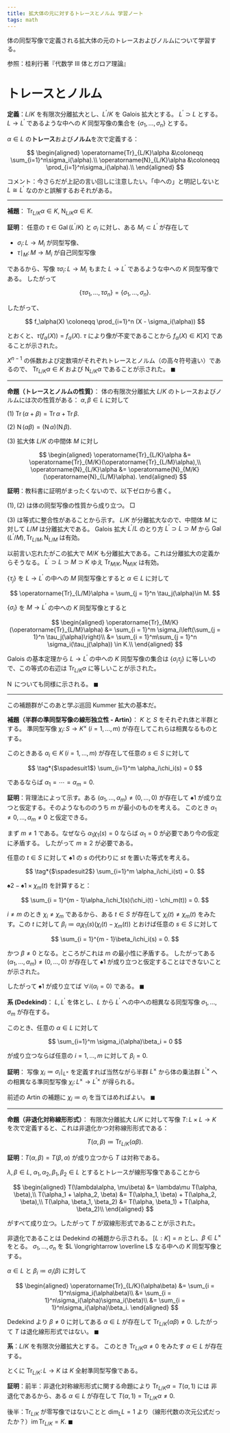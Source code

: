 ```yaml
---
title: 拡大体の元に対するトレースとノルム 学習ノート
tags: math
---
```


体の同型写像で定義される拡大体の元のトレースおよびノルムについて学習する。

参照：桂利行著『代数学 III 体とガロア理論』

# トレースとノルム

**定義**：$L/K$ を有限次分離拡大とし、$L^{\prime}/K$ を Galois 拡大とする。
$L^{\prime} \supset L$ とする。
$L \longrightarrow L^{\prime}$ であるような中への $K$ 同型写像の集合を
$\lbrace \sigma_1, \dotsc, \sigma_n\rbrace$
とする。

$\alpha \in L$ の**トレース**および**ノルム**を次で定義する：

$$
\begin{aligned}
\operatorname{Tr}_{L/K}\alpha &\coloneqq \sum_{i=1}^n\sigma_i(\alpha).\\
\operatorname{N}_{L/K}\alpha &\coloneqq \prod_{i=1}^n\sigma_i(\alpha).\\
\end{aligned}
$$

コメント：今さらだが上記の言い回しに注意したい。「中への」と明記しないと $L \cong L^{\prime}$ なのかと誤解するおそれがある。

----

**補題**：
$\operatorname{Tr}_{L/K}\alpha \in K,$
$\operatorname{N}_{L/K}\alpha \in K.$

**証明**：
任意の $\tau \in \operatorname{Gal}(L^{\prime}/K)$ と $\sigma_i$ に対し、ある $M_i \subset L^{\prime}$ が存在して

* $\sigma_i\colon L \longrightarrow M_i$ が同型写像、
* $\tau\mid_M\colon M \longrightarrow M_i$ が自己同型写像

であるから、写像 $\tau\sigma_i\colon L \longrightarrow M_i$ もまた
$L \longrightarrow L^{\prime}$ であるような中への $K$ 同型写像である。
したがって

$$
\{ \tau\sigma_1, \dotsc, \tau\sigma_n \} = \{ \sigma_1, \dotsc, \sigma_n\}.
$$

したがって、

$$
f_\alpha(X) \coloneqq \prod_{i=1}^n (X - \sigma_i(\alpha))
$$

とおくと、$\tau(f_\alpha(X)) = f_\alpha(X).$
$\tau$ により像が不変であることから $f_\alpha(X) \in K[X]$ であることが示された。

$X^{n - 1}$ の係数および定数項がそれぞれトレースとノルム（の高々符号違い）であるので、
$\operatorname{Tr}_{L/K}\alpha \in K$ および
$\operatorname{N}_{L/K}\alpha$ であることが示された。
$\blacksquare$

----

**命題（トレースとノルムの性質）**：
体の有限次分離拡大 $L/K$ のトレースおよびノルムには次の性質がある：
$\alpha, \beta \in L$ に対して

$(1)$ $\operatorname{Tr}(\alpha + \beta) = \operatorname{Tr}\alpha + \operatorname{Tr}\beta.$

$(2)$ $\operatorname{N}(\alpha\beta) = (\operatorname{N}\alpha)(\operatorname{N}\beta).$

$(3)$ 拡大体 $L/K$ の中間体 $M$ に対し

$$
\begin{aligned}
\operatorname{Tr}_{L/K}\alpha &= \operatorname{Tr}_{M/K}(\operatorname{Tr}_{L/M}\alpha),\\
\operatorname{N}_{L/K}\alpha &= \operatorname{N}_{M/K}(\operatorname{N}_{L/M}\alpha).
\end{aligned}
$$

**証明**：教科書に証明がまったくないので、以下ゼロから書く。

$(1), (2)$ は体の同型写像の性質から成り立つ。
$\Box$

$(3)$ は等式に整合性があることから示す。
$L/K$ が分離拡大なので、中間体 $M$ に対して $L/M$ は分離拡大である。
Galois 拡大 $L^{\prime}/L$ のとり方 $L^{\prime} \supset L \supset M$ から
$\operatorname{Gal}(L^{\prime}/M), \operatorname{Tr}_{L/M}, \operatorname{N}_{L/M}$ は有効。

以前言い忘れたがこの拡大で $M/K$ も分離拡大である。これは分離拡大の定義からそうなる。
$L^{\prime} \supset L \supset M \supset K$ ゆえ
$\operatorname{Tr}_{M/K}, \operatorname{N}_{M/K}$ は有効。

$\lbrace \tau_j \rbrace$ を $L \longrightarrow L^{\prime}$ の中への $M$ 同型写像とすると
$\alpha \in L$ に対して

$$
\operatorname{Tr}_{L/M}\alpha = \sum_{j = 1}^n \tau_j(\alpha)\in M.
$$

$\lbrace \sigma_i \rbrace$ を $M \longrightarrow L^{\prime}$ の中への $K$ 同型写像とすると

$$
\begin{aligned}
\operatorname{Tr}_{M/K}(\operatorname{Tr}_{L/M}\alpha)
&= \sum_{i = 1}^m \sigma_i\left(\sum_{j = 1}^n \tau_j(\alpha)\right)\\
&= \sum_{i = 1}^m\sum_{j = 1}^n \sigma_i(\tau_j(\alpha)) \in K.\\
\end{aligned}
$$

Galois の基本定理から $L \longrightarrow L^{\prime}$ の中への $K$ 同型写像の集合は
$\lbrace \sigma_i\tau_j \rbrace$ に等しいので、この等式の右辺は
$\operatorname{Tr}_{L/K}\alpha$ に等しいことが示された。

$\operatorname{N}$ についても同様に示される。
$\blacksquare$

----

この補題群がこのあと学ぶ巡回 Kummer 拡大の基本だ。

**補題（半群の準同型写像の線形独立性 - Artin）**：
$K$ と $S$ をそれぞれ体と半群とする。
準同型写像 $\chi_i\colon S \longrightarrow K^\times\;(i = 1, \dotsc, m)$ が存在してこれらは相異なるものとする。

このときある $\alpha_i \in K\;(i = 1, \dotsc, m)$ が存在して任意の $s \in S$ に対して

$$
\tag*{$\spadesuit1$}
\sum_{i=1}^m \alpha_i\chi_i(s) = 0
$$

であるならば $\alpha_1 = \dotsb = \alpha_m = 0.$

**証明**：背理法によって示す。ある $(\alpha_1, \dotsc, \alpha_m) \ne (0, \dotsc, 0)$
が存在して $\spadesuit1$ が成り立つと仮定する。そのようなもののうち $m$ が最小のものを考える。
このとき $\alpha_1 \ne 0, \dotsc, \alpha_m \ne 0$ と仮定できる。

まず $m \ne 1$ である。なぜなら $\alpha_1\chi_1(s) = 0$ ならば
$\alpha_1 = 0$ が必要であり今の仮定に矛盾する。
したがって $m \ge 2$ が必要である。

任意の $t \in S$ に対して $\spadesuit1$ の $s$ の代わりに $st$ を置いた等式を考える。

$$
\tag*{$\spadesuit2$}
\sum_{i=1}^m \alpha_i\chi_i(st) = 0.
$$

$\spadesuit2 - \spadesuit1 \times \chi_m(t)$ を計算すると：

$$
\sum_{i = 1}^{m - 1}\alpha_i\chi_1(s)(\chi_i(t) - \chi_m(t)) = 0.
$$

$i \ne m$ のとき $\chi_i \ne \chi_m$ であるから、ある $t \in S$ が存在して
$\chi_i(t) \ne \chi_m(t)$ をみたす。この $t$ に対して
$\beta_i \coloneqq \alpha_i\chi_1(s)(\chi_i(t) - \chi_m(t))$ とおけば任意の $s \in S$ に対して

$$
\sum_{i = 1}^{m - 1}\beta_i\chi_i(s) = 0.
$$

かつ $\beta \ne 0$ となる。ところがこれは $m$ の最小性に矛盾する。
したがってある $(\alpha_1, \dotsc, \alpha_m) \ne (0, \dotsc, 0)$
が存在して $\spadesuit1$ が成り立つと仮定することはできないことが示された。

したがって $\spadesuit1$ が成り立てば $\forall i(\alpha_i = 0)$ である。
$\blacksquare$

**系 (Dedekind)**：
$L, L^{\prime}$ を体とし、$L$ から $L^{\prime}$ への中への相異なる同型写像
$\sigma_1, \dotsc, \sigma_m$ が存在する。

このとき、任意の $\alpha \in L$ に対して

$$
\sum_{i=1}^m \sigma_i(\alpha)\beta_i = 0
$$

が成り立つならば任意の $i = 1, \dotsc, m$ に対して $\beta_i = 0.$

**証明**：
写像 $\chi_i \coloneqq \sigma_i\mid_{L^\times}$
を定義すれば当然ながら半群 $L^\times$ から体の乗法群 $L^{\prime}{}^\times$ への相異なる準同型写像
$\chi_i\colon L^\times \longrightarrow L^{\prime}{}^\times$ が得られる。

前述の Artin の補題に $\chi_i \coloneqq \sigma_i$ を当てはめればよい。
$\blacksquare$

----

**命題（非退化対称線形形式）**：
有限次分離拡大 $L/K$ に対して写像 $T\colon L \times L \longrightarrow K$
を次で定義すると、これは非退化かつ対称線形形式である：

$$
T(\alpha, \beta) \coloneqq \operatorname{Tr}_{L/K}(\alpha\beta).
$$

**証明**：$T(\alpha, \beta) = T(\beta, \alpha)$ が成り立つから $T$ は対称である。

$\lambda, \beta \in L$, $\alpha_1, \alpha_2, \beta_1, \beta_2 \in L$ とするとトレースが線形写像であることから

$$
\begin{aligned}
    T(\lambda\alpha, \mu\beta) &= \lambda\mu T(\alpha, \beta),\\
    T(\alpha_1 + \alpha_2, \beta) &= T(\alpha_1, \beta) + T(\alpha_2, \beta),\\
    T(\alpha, \beta_1, \beta_2) &= T(\alpha, \beta_1) + T(\alpha, \beta_2)\\
\end{aligned}
$$

がすべて成り立つ。したがって $T$ が双線形形式であることが示された。

非退化であることは Dedekind の補題から示される。
$[L : K] = n$ とし、$\beta \in L^\times$ をとる。
$\sigma_1, \dotsc, \sigma_n$ を $L \longrightarrow \overline L$ なる中への $K$ 同型写像とする。

$\alpha \in L$ と $\beta_i \coloneqq \sigma_i(\beta)$ に対して

$$
\begin{aligned}
\operatorname{Tr}_{L/K}(\alpha\beta)
&= \sum_{i = 1}^n\sigma_i(\alpha\beta)\\
&= \sum_{i = 1}^n\sigma_i(\alpha)\sigma_i(\beta)\\
&= \sum_{i = 1}^n\sigma_i(\alpha)\beta_i.
\end{aligned}
$$

Dedekind より $\beta \ne 0$ に対してある $\alpha \in L$ が存在して
$\operatorname{Tr}_{L/K}(\alpha\beta) \ne 0.$
したがって $T$ は退化線形形式ではない。
$\blacksquare$

**系**：$L/K$ を有限次分離拡大とする。
このとき $\operatorname{Tr}_{L/K}\alpha \ne 0$ をみたす $\alpha \in L$ が存在する。

とくに $\operatorname{Tr}_{L/K}\colon L \longrightarrow K$ は $K$ 全射準同型写像である。

**証明**：前半：非退化対称線形形式に関する命題により
$\operatorname{Tr}_{L/K}\alpha = T(\alpha, 1)$ には
非退化であるから、ある $\alpha \in L$ が存在して $T(\alpha, 1) = \operatorname{Tr}_{L/K}\alpha\ne 0.$

後半：$\operatorname{Tr}_{L/K}$ が零写像ではないことと $\dim_LL = 1$
より（線形代数の次元公式だったか？）$\operatorname{im}{\operatorname{Tr}_{L/K}} = K.$
$\blacksquare$
